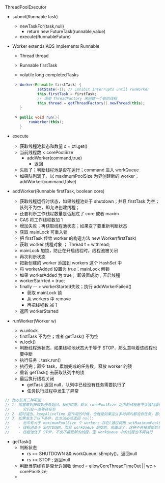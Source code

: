 ThreadPoolExecutor

* submit(Runnable task)
  * newTaskFor(task,null)
    * return new FutureTask<T>(runnable,value)
  * execute(RunnableFuture)



* Worker extends AQS implements Runnable

  * Thread thread

  * Runnable firstTask

  * volatile long completedTasks

  * ```java
    Worker(Runnable firstTask) {
            setState(-1); // inhibit interrupts until runWorker
            this.firstTask = firstTask;
            // 调用 ThreadFactory 来创建一个新的线程
            this.thread = getThreadFactory().newThread(this);
    }
    ```

  * ```java
    public void run(){
    	runWorker(this);
    }
    ```



* execute
  * 获取线程池状态和数量 c = ctl.get()
  * 当前线程数 < corePoolSize
    * addWorker(command,true)
      * 返回
  * 失败了；判断线程池是否在运行；command 进入 workQueue
  * 如果队列满了，以 maximumPoolSize 为界创建新的 worker；addWorker(command,false)





* addWorker(Runnable firstTask, boolean core)
  * 获取线程运行时状态，如果线程池处于 shutdown；并且 firstTask 为空；队列不为空，即允许创建线程；
  * 还要判断工作线程数量是否超过了 core 或者 maxim
  * CAS 将工作线程数加 1
  * 增加失败；再获取线程池状态；如果变了要重新判断状态
  * 获取 mainLock 可重入锁
  * 把 firstTask 传给 worker 的构造方法 new Worker(firstTask)
  * 获取 worker 线程对象 ； Thread t = w.thread;
  * mainLock 加锁，防止在开启线程时，线程池被关闭
  * 再次判断状态
  * 把新创建的 worker 添加到 workers 这个 HashSet 中
  * 将 workerAdded 设置为 true；mainLock 解锁
  * 如果 workerAdded 为 true； 即设置成功；开启线程
  * workerStarrted = true;
  * finally -- >       workerStarted失败；执行 addWorkerFailed()
    * 获取 mainLock 锁
    * 从 workers 中 remove
    * 再把线程数 减 1
  * 返回 workerStarted
* runWorker(Worker w)
  * w.unlock
  * firstTask 不为空；或者 getTask() 不为空
  * w.lock()
  * 判断线程池状态，如果线程池状态大于等于 STOP，那么意味着该线程也要中断
  * 执行任务；task.run()
  * 执行完；置空 task，累加完成的任务数，释放 worker 的锁
  * 重新 getTask() 去获取队列中的锁
  * 最后执行线程关闭
    * getTask 返回 null，队列中已经没有任务需要执行了
    * 任务执行过程中发生了异常







```java
// 此方法有三种可能：
// 1. 阻塞直到获取到任务返回。我们知道，默认 corePoolSize 之内的线程是不会被回收的，
//      它们会一直等待任务
// 2. 超时退出。keepAliveTime 起作用的时候，也就是如果这么多时间内都没有任务，那么应该执行关闭
// 3. 如果发生了以下条件，此方法必须返回 null:
//    - 池中有大于 maximumPoolSize 个 workers 存在(通过调用 setMaximumPoolSize 进行设置)
//    - 线程池处于 SHUTDOWN，而且 workQueue 是空的，前面说了，这种不再接受新的任务
//    - 线程池处于 STOP，不仅不接受新的线程，连 workQueue 中的线程也不再执行
```

* getTask()
  * 判断状态
    * rs == SHUTDOWN && workQueue.isEmpty()，返回null
    * rs >= STOP ; 返回null
  * 判断当前线程是否允许回收 timed = allowCoreThreadTimeOut || wc > corePoolSize;
  * 